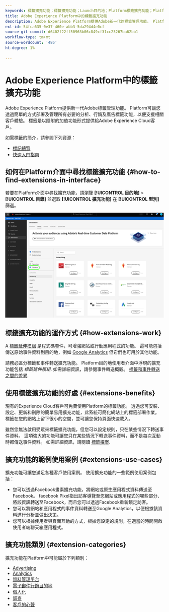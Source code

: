 ```yaml
---
keywords: 標籤擴充功能；標籤擴充功能；Launch目的地；Platform標籤擴充功能；Platform標籤擴充功能；platform launch目的地
title: Adobe Experience Platform中的標籤擴充功能
description: Adobe Experience Platform提供Adobe新一代的標籤管理功能。 Platform可讓您透過簡單的方式部署及管理所有必要的分析、行銷及廣告標籤功能，以便支援相關客戶體驗。
exl-id: 54fca635-0e37-460e-abb3-5da294d4e0cf
source-git-commit: d6402f22ff50963b06c849cf31cc25267ba62bb1
workflow-type: tm+mt
source-wordcount: '486'
ht-degree: 1%

---
```


# Adobe Experience Platform中的標籤擴充功能

Adobe Experience Platform提供新一代Adobe標籤管理功能。 Platform可讓您透過簡單的方式部署及管理所有必要的分析、行銷及廣告標籤功能，以便支援相關客戶體驗。 標籤是以隨附的加值功能形式提供給Adobe Experience Cloud客戶。

如需標籤的簡介，請參閱下列資源：

- [標記總覽](../../../tags/home.md)
- [快速入門指南](../../../tags/quick-start/quick-start.md)

## 如何在Platform介面中尋找標籤擴充功能 {#how-to-find-extensions-in-interface}

若要在Platform介面中尋找擴充功能，請瀏覽 **[!UICONTROL 目的地]** > **[!UICONTROL 目錄]** 並選取 **[!UICONTROL 擴充功能]** 在 **[!UICONTROL 型別]** 篩選。

![介面中的擴充功能篩選器](../../assets/catalog/launch-extensions/filter.png)

## 標籤擴充功能的運作方式 {#how-extensions-work}

A [標籤延伸模組](../../../tags/home.md#extensions) 是程式碼套件，可增強網站或行動應用程式的功能。 這可能包括傳送原始事件資料到目的地，例如 [Google Analytics](/help/destinations/catalog/analytics/google-universal-analytics.md) 但它們也可用於其他功能。

請務必區分標籤和事件轉送擴充功能。 Platform目的地使用者介面中浮現的擴充功能包括 *標籤延伸模組*. 如需詳細資訊，請參閱事件轉送概觀。 [標籤和事件轉送之間的差異](/help/tags/ui/event-forwarding/overview.md#differences-between-event-forwarding-and-tags).



<!--

Extensions forward raw event data to several types of destinations. Think of extensions as an **Event Forwarding** type of destination. This is a simpler type of integration with destination platforms, which only forwards raw event data. Examples of those are the [Gainsight personalization extension](../personalization/gainsight.md) or the [Confirmit Voice of the Customer extension](../voice/confirmit-digital-feedback.md).

**Profile/Segment Export** destinations in Adobe Experience Platform capture event data, combine it with other data sources, apply segmentation, and export audiences and qualified profiles to destinations. Examples of those are the [Amazon S3 cloud storage destination](../cloud-storage/amazon-s3.md) or the [Google Display & Video 360 advertising destination](../advertising/google-dv360.md).

![Tag extensions compared to other destinations](../../assets/common/launch-and-other-destinations.png)

-->

## 使用標籤擴充功能的好處 {#extensions-benefits}

現有的Experience Cloud客戶可免費使用Platform的標籤功能。 透過您可安裝、設定、更新和刪除的簡單易用擴充功能，此系統可簡化網站上的標籤部署作業。 標籤在您的網站上留下很小的空間，並可讓您保持頁面快速載入。

雖然您無法啟用受眾來標籤擴充功能，但您可以設定規則，只在某些情況下轉送事件資料。 這項強大的功能可讓您只在某些情況下轉送事件資料，而不是每次互動時都傳送事件資料。 如需詳細資訊，請閱讀 [標籤檔案](../../../tags/ui/managing-resources/rules.md).

## 擴充功能的範例使用案例 {#extensions-use-cases}

擴充功能可讓您滿足各種客戶使用案例。 使用擴充功能的一些範例使用案例包括：

- 您可以透過Facebook畫素擴充功能，將網站或原生應用程式資料傳送至Facebook。 facebook Pixel指出訪客導覽至您網站或應用程式的哪些部分、將該資訊轉送至Facebook，而且您可以透過Facebook重新鎖定訪客。
- 您可以將網站和應用程式的事件資料轉送至Google Analytics，以便根據該資料進行分析並做出決策。
- 您可以根據使用者與頁面互動的方式，根據您設定的規則，在適當的時間開啟使用者端聊天箱應用程式。

## 擴充功能類別 {#extension-categories}

擴充功能在Platform中可能屬於下列類別：

- [Advertising](../advertising/overview.md)
- [Analytics](../analytics/overview.md)
- [資料管理平台](../data-management/overview.md)
- [電子郵件行銷目的地](../email-marketing/overview.md)
- [個人化](../personalization/overview.md)
- [調查](../survey/overview.md)
- [客戶的心聲](../voice/overview.md)
